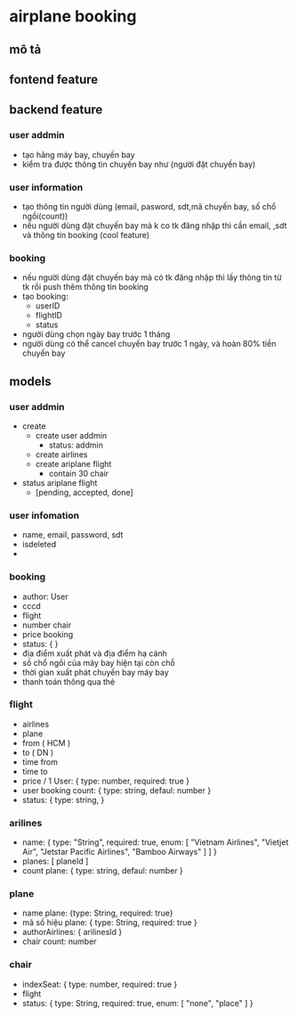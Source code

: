 # airplane booking

## mô tả

## fontend feature

## backend feature

### user addmin

- tạo hãng máy bay, chuyến bay
- kiểm tra được thông tin chuyến bay như (người đặt chuyến bay)

### user information

- tạo thông tin người dùng (email, pasword, sdt,mã chuyến bay, số chổ ngồi(count))
- nếu người dùng đặt chuyến bay mà k co tk đăng nhập thì cần email, ,sdt và thông tin booking (cool feature)

### booking

- nếu người dùng đặt chuyến bay mà có tk đăng nhập thì lấy thông tin từ tk rồi push thêm thông tin booking
- tạo booking:
  - userID
  - flightID
  - status
- người dùng chọn ngày bay trước 1 tháng
- người dùng có thể cancel chuyến bay trước 1 ngày, và hoàn 80% tiền chuyến bay

## models

### user addmin

- create
  - create user addmin
    - status: addmin
  - create airlines
  - create ariplane flight
    - contain 30 chair
- status ariplane flight
  - [pending, accepted, done]

### user infomation

- name, email, password, sdt
- isdeleted
-

### booking

- author: User
- cccd
- flight
- number chair
- price booking
- status: { }
- địa điểm xuất phát và địa điểm hạ cánh
- số chổ ngồi của máy bay hiện tại còn chỗ
- thời gian xuất phát chuyến bay máy bay
- thanh toán thông qua thẻ

### flight

- airlines
- plane
- from ( HCM )
- to ( DN )
- time from
- time to
- price / 1 User: { type: number, required: true }
  <!-- - signed luggage: { type: number, defaul: 7kg } -->
  <!-- - ratings -->
- user booking count: { type: string, defaul: number }
- status: { type: string, }

### arilines

- name: { type: "String", required: true, enum: [ "Vietnam Airlines", "Vietjet Air", "Jetstar Pacific Airlines", "Bamboo Airways" ] ] }
- planes: [ planeId ]
- count plane: { type: string, defaul: number }

### plane

- name plane: {type: String, required: true}
- mã số hiệu plane: { type: String, required: true }
- authorAirlines: { arilinesId }
- chair count: number
<!-- - cabin count: { type: string, defaul: number } -->

<!-- ### cabin
- name: { type: String, required: true }
- authorPlane: { planeId }
- chair count : { type: string, defaul: 30 } -->

### chair

- indexSeat: { type: number, required: true }
- flight
- status: { type: String, required: true, enum: [ "none", "place" ] }
